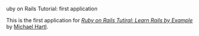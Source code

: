 uby on Rails Tutorial: first application

This is the first application for 
[*Ruby on Rails Tutiral: Learn Rails by Example*](http://railstutorial.org/)
by [Michael Hartl](http://michaelhartl.com/).
